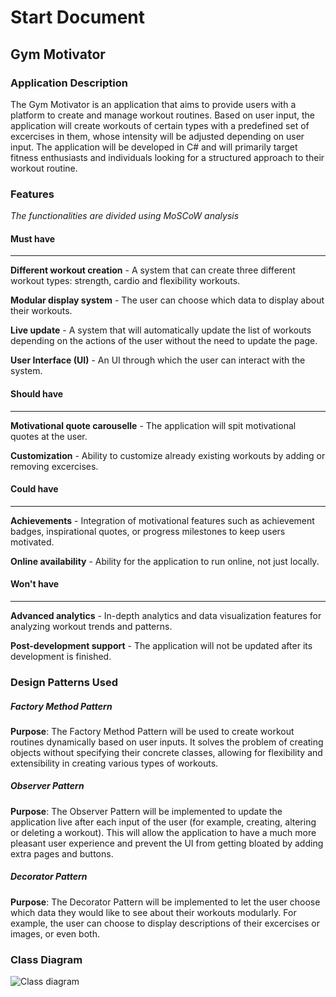 # Start Document

## Gym Motivator

### Application Description

The Gym Motivator is an application that aims to provide users with a platform to create and manage workout routines. Based on user input, the application will create workouts of certain types with a predefined set of excercises in them, whose intensity will be adjusted depending on user input. The application will be developed in C# and will primarily target fitness enthusiasts and individuals looking for a structured approach to their workout routine.

### Features
_The functionalities are divided using MoSCoW analysis_
#### Must have
---
**Different workout creation** - A system that can create three different workout types: strength, cardio and flexibility workouts.

**Modular display system** - The user can choose which data to display about their workouts.

**Live update** - A system that will automatically update the list of workouts depending on the actions of the user without the need to update the page.

**User Interface (UI)** - An UI through which the user can interact with the system.

#### Should have
---
**Motivational quote carouselle** - The application will spit motivational quotes at the user.

**Customization** - Ability to customize already existing workouts by adding or removing excercises.

#### Could have
---
**Achievements** - Integration of motivational features such as achievement badges, inspirational quotes, or progress milestones to keep users motivated.

**Online availability** - Ability for the application to run online, not just locally.

#### Won't have
---
**Advanced analytics** - In-depth analytics and data visualization features for analyzing workout trends and patterns.

**Post-development support** - The application will not be updated after its development is finished.

### Design Patterns Used
##### Factory Method Pattern
**Purpose**: The Factory Method Pattern will be used to create workout routines dynamically based on user inputs. It solves the problem of creating objects without specifying their concrete classes, allowing for flexibility and extensibility in creating various types of workouts.
##### Observer Pattern
**Purpose**: The Observer Pattern will be implemented to update the application live after each input of the user (for example, creating, altering or deleting a workout). This will allow the application to have a much more pleasant user experience and prevent the UI from getting bloated by adding extra pages and buttons.
##### Decorator Pattern
**Purpose**: The Decorator Pattern will be implemented to let the user choose which data they would like to see about their workouts modularly. For example, the user can choose to display descriptions of their excercises or images, or even both.
### Class Diagram
![Class diagram](./GymApplicationClassDiagram.jpg)
